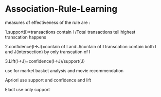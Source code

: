 # Association-Rule-Learning

measures of effectiveness of the rule are :

1.support(I)=transactions contain I /Total transactions
tell highest transcation happens

2.confidence(I->J)=contain of I and J/contain of I
transcation contain both I and J(intersection) by only transcation of I

3.Lift(I->J)=confidence(I->J)/support(J)


use for market basket analysis  and  movie recommendation

Apriori use support and confidence and lift

Elact  use only support
